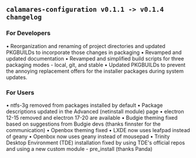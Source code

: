 ## `calamares-configuration v0.1.1 -> v0.1.4 changelog`

### For Developers
• Reorganization and renaming of project directories and updated PKGBUILDs to incorporate those changes in packaging
• Revamped and updated documentation
• Revamped and simplified build scripts for three packaging modes - local, git, and stable
• Updated PKGBUILDs to prevent the annoying replacement offers for the installer packages during system updates. 

### For Users
• ntfs-3g removed from packages installed by default
• Package descriptions updated in the Advanced (netinstall module) page
• electron 12-15 removed and electron 17-20 are available
• Budgie theming fixed based on suggestions from Budgie devs (thanks finnster for the communication)
• Openbox theming fixed
• LXDE now uses leafpad instead of geany
• Openbox now uses geany instead of mousepad
• Trinity Desktop Environment (TDE) installation fixed by using TDE's official repos and using a new custom module - pre_install (thanks Panda)
